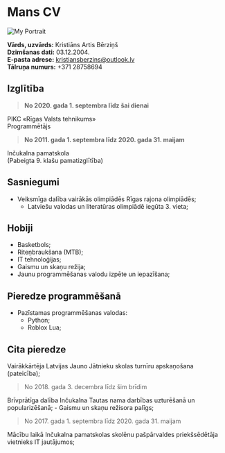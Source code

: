 # **Mans CV**
![My Portrait](https://i.imgur.com/zI2CQmw.png)

**Vārds, uzvārds:** Kristiāns Artis Bērziņš\
**Dzimšanas dati:** 03.12.2004.\
**E-pasta adrese:** kristiansberzins@outlook.lv\
**Tālruņa numurs:** +371 28758694

## Izglītība
> **No 2020. gada 1. septembra līdz šai dienai**

PIKC «Rīgas Valsts tehnikums»\
Programmētājs

> **No 2011. gada 1. septembra līdz 2020. gada 31. maijam**

Inčukalna pamatskola\
(Pabeigta 9. klašu pamatizglītība)


## Sasniegumi
- Veiksmīga dalība vairākās olimpiādēs Rīgas rajona olimpiādēs;
    - Latviešu valodas un literatūras olimpiādē iegūta 3. vieta;


## Hobiji
- Basketbols;
- Riteņbraukšana (MTB);
- IT tehnoloģijas;
- Gaismu un skaņu režija;
- Jaunu programmēšanas valodu izpēte un iepazīšana;


## Pieredze programmēšanā
- Pazīstamas programmēšanas valodas:
    - Python;
    - Roblox Lua;


## Cita pieredze
Vairākkārtēja Latvijas Jauno Jātnieku skolas turnīru apskaņošana (pateicība);
<br/>

> No 2018. gada 3. decembra līdz šim brīdim

Brīvprātīga dalība Inčukalna Tautas nama darbības uzturēšanā un popularizēšanā;
    - Gaismu un skaņu režisora palīgs;

> No 2017. gada 1. septembra līdz 2020. gada 31. maijam

Mācību laikā Inčukalna pamatskolas skolēnu pašpārvaldes priekšsēdētāja vietnieks IT jautājumos;